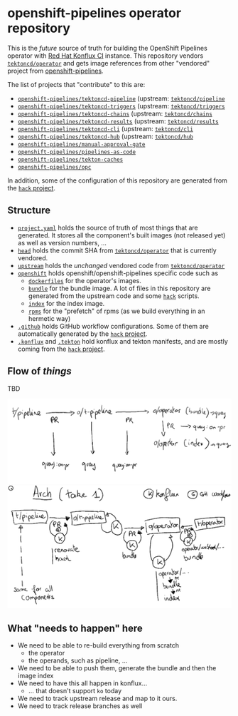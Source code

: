 # openshift-pipelines operator repository

This is the *future* source of truth for building the OpenShift Pipelines operator with [Red Hat Konflux CI](https://github.com/konflux-ci/) instance.
This repository vendors [`tektoncd/operator`][tektoncd-operator] and gets image references from other "vendored" project from [openshift-pipelines][osp].

The list of projects that "contribute" to this are:
- [`openshift-pipelines/tektoncd-pipeline`][osp-tektoncd-pipeline] (upstream: [`tektoncd/pipeline`][tektoncd-pipeline]
- [`openshift-pipelines/tektoncd-triggers`][osp-tektoncd-triggers] (upstream: [`tektoncd/triggers`][tektoncd-triggers]
- [`openshift-pipelines/tektoncd-chains`][osp-tektoncd-chains] (upstream: [`tektoncd/chains`][tektoncd-chains]
- [`openshift-pipelines/tektoncd-results`][osp-tektoncd-results] (upstream: [`tektoncd/results`][tektoncd-results]
- [`openshift-pipelines/tektoncd-cli`][osp-tektoncd-cli] (upstream: [`tektoncd/cli`][tektoncd-cli]
- [`openshift-pipelines/tektoncd-hub`][osp-tektoncd-hub] (upstream: [`tektoncd/hub`][tektoncd-hub]
- [`openshift-pipelines/manual-approval-gate`][osp-mag]
- [`openshift-pipelines/pipelines-as-code`][osp-pac]
- [`openshift-pipelines/tekton-caches`][osp-tekton-caches]
- [`openshift-pipelines/opc`][osp-opc]

In addition, some of the configuration of this repository are generated from the [`hack` project][osp-hack].

## Structure

- [`project.yaml`](./project.yaml) holds the source of truth of most things that are generated.
  It stores all the component's built images (not released yet) as well as version numbers, …
- [`head`](./head) holds the commit SHA from [`tektoncd/operator`][tektoncd-operator] that is currently vendored.
- [`upstream`](./upstream) holds the *unchanged* vendored code from [`tektoncd/operator`][tektoncd-operator]
- [`openshift`](./openshift) holds openshift/openshift-pipelines specific code such as
  - [`dockerfiles`](./openshift/dockerfiles) for the operator's images.
  - [`bundle`](./openshift/olm-catalog/bundle) for the bundle image. 
    A lot of files in this repository are generated from the upstream code and some [`hack`](./hack) scripts.
  - [`index`](./openshift/olm-catalog/index) for the index image.
  - [`rpms`](./openshift/rpms) for the "prefetch" of rpms (as we build everything in an hermetic way)
- [`.github`](./.github) holds GitHub workflow configurations. Some of them are automatically generated by the [`hack` project][osp-hack].
- [`.konflux`](./.konflux) and [`.tekton`](./tekton) hold konflux and tekton manifests, and are mostly coming from the [`hack` project][osp-hack].

## Flow of *things*

TBD

![arch1](./docs/image/2024-10-15-185726.png)
![arch2](./docs/image/2024-10-15-185737.png)

## What "needs to happen" here

- We need to be able to re-build everything from scratch
  - the operator
  - the operands, such as pipeline, …
- We need to be able to push them, generate the bundle and then the image index
- We need to have this all happen in konflux…
  - … that doesn't support `ko` today
- We need to track upstream release and map to it ours.
- We need to track release branches as well

[tektoncd-pipeline]: https://github.com/tektoncd/pipeline
[tektoncd-operator]: https://github.com/tektoncd/operator
[tektoncd-triggers]: https://github.com/tektoncd/triggers
[tektoncd-chains]: https://github.com/tektoncd/chains
[tektoncd-results]: https://github.com/tektoncd/results
[tektoncd-cli]: https://github.com/tektoncd/cli
[tektoncd-hub]: https://github.com/tektoncd/hub
[osp]: https://github.com/openshift-pipelines
[osp-hack]: https://github.com/openshift-pipelines/hack
[osp-tektoncd-pipeline]: https://github.com/openshift-pipelines/tektoncd-pipeline
[osp-tektoncd-triggers]: https://github.com/openshift-pipelines/tektoncd-triggers
[osp-tektoncd-chains]: https://github.com/openshift-pipelines/tektoncd-chains
[osp-tektoncd-results]: https://github.com/openshift-pipelines/tektoncd-results
[osp-tektoncd-cli]: https://github.com/openshift-pipelines/tektoncd-cli
[osp-tektoncd-hub]: https://github.com/openshift-pipelines/tektoncd-hub
[osp-mag]: https://github.com/openshift-pipelines/manual-approval-gate
[osp-pac]: https://github.com/openshift-pipelines/pipelines-as-code
[osp-tekton-caches]: https://github.com/openshift-pipelines/tekton-caches
[osp-opc]: https://github.com/openshift-pipelines/opc
